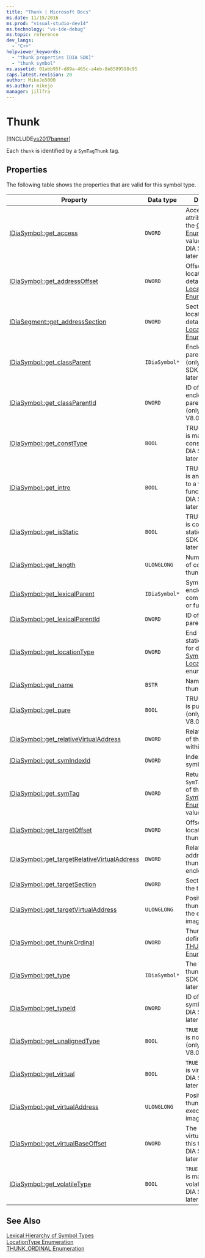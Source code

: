 ```yaml
---
title: "Thunk | Microsoft Docs"
ms.date: 11/15/2016
ms.prod: "visual-studio-dev14"
ms.technology: "vs-ide-debug"
ms.topic: reference
dev_langs: 
  - "C++"
helpviewer_keywords: 
  - "thunk properties [DIA SDK]"
  - "thunk symbol"
ms.assetid: 01abb95f-d89a-465c-a4eb-8e8509598c95
caps.latest.revision: 20
author: MikeJo5000
ms.author: mikejo
manager: jillfra
---
```

# Thunk
[!INCLUDE[vs2017banner](../../includes/vs2017banner.md)]

Each `thunk` is identified by a `SymTagThunk` tag.  
  
## Properties  
 The following table shows the properties that are valid for this symbol type.  
  
|Property|Data type|Description|  
|--------------|---------------|-----------------|  
|[IDiaSymbol::get_access](../../debugger/debug-interface-access/idiasymbol-get-access.md)|`DWORD`|Access modifier attribute, one of the [CV_access_e Enumeration](../../debugger/debug-interface-access/cv-access-e.md) values (only in DIA SDK V8.0 or later).|  
|[IDiaSymbol::get_addressOffset](../../debugger/debug-interface-access/idiasymbol-get-addressoffset.md)|`DWORD`|Offset part of location; for details, see the [LocationType Enumeration](../../debugger/debug-interface-access/locationtype.md).|  
|[IDiaSegment::get_addressSection](../../debugger/debug-interface-access/idiasegment-get-addresssection.md)|`DWORD`|Section part of location; for details, see the [LocationType Enumeration](../../debugger/debug-interface-access/locationtype.md).|  
|[IDiaSymbol::get_classParent](../../debugger/debug-interface-access/idiasymbol-get-classparent.md)|`IDiaSymbol*`|Enclosing class parent, if any (only under DIA SDK V8.0 or later).|  
|[IDiaSymbol::get_classParentId](../../debugger/debug-interface-access/idiasymbol-get-classparentid.md)|`DWORD`|ID of the enclosing class parent symbol (only in DIA SDK V8.0 or later).|  
|[IDiaSymbol::get_constType](../../debugger/debug-interface-access/idiasymbol-get-consttype.md)|`BOOL`|TRUE if the thunk is marked as constant (only in DIA SDK V8.0 or later).|  
|[IDiaSymbol::get_intro](../../debugger/debug-interface-access/idiasymbol-get-intro.md)|`BOOL`|TRUE if the thunk is an introduction to a virtual function (only in DIA SDK V8.0 or later)|  
|[IDiaSymbol::get_isStatic](../../debugger/debug-interface-access/idiasymbol-get-isstatic.md)|`BOOL`|TRUE if the thunk is considered static (only in DIA SDK V8.0 or later).|  
|[IDiaSymbol::get_length](../../debugger/debug-interface-access/idiasymbol-get-length.md)|`ULONGLONG`|Number of bytes of code in the thunk.|  
|[IDiaSymbol::get_lexicalParent](../../debugger/debug-interface-access/idiasymbol-get-lexicalparent.md)|`IDiaSymbol*`|Symbol for the enclosing compiland, block, or function.|  
|[IDiaSymbol::get_lexicalParentId](../../debugger/debug-interface-access/idiasymbol-get-lexicalparentid.md)|`DWORD`|ID of the lexical parent symbol.|  
|[IDiaSymbol::get_locationType](../../debugger/debug-interface-access/idiasymbol-get-locationtype.md)|`DWORD`|End points have static location; for details, see [Symbol Locations](../../debugger/debug-interface-access/symbol-locations.md) enumeration.|  
|[IDiaSymbol::get_name](../../debugger/debug-interface-access/idiasymbol-get-name.md)|`BSTR`|Name of the thunk.|  
|[IDiaSymbol::get_pure](../../debugger/debug-interface-access/idiasymbol-get-pure.md)|`BOOL`|TRUE if the thunk is purely virtual (only in DIA SDK V8.0 or later).|  
|[IDiaSymbol::get_relativeVirtualAddress](../../debugger/debug-interface-access/idiasymbol-get-relativevirtualaddress.md)|`DWORD`|Relative position of this thunk within its module.|  
|[IDiaSymbol::get_symIndexId](../../debugger/debug-interface-access/idiasymbol-get-symindexid.md)|`DWORD`|Index ID of symbol.|  
|[IDiaSymbol::get_symTag](../../debugger/debug-interface-access/idiasymbol-get-symtag.md)|`DWORD`|Returns `SymTagThunk` (one of the [SymTagEnum Enumeration](../../debugger/debug-interface-access/symtagenum.md) values).|  
|[IDiaSymbol::get_targetOffset](../../debugger/debug-interface-access/idiasymbol-get-targetoffset.md)|`DWORD`|Offset part of location of the thunk target.|  
|[IDiaSymbol::get_targetRelativeVirtualAddress](../../debugger/debug-interface-access/idiasymbol-get-targetrelativevirtualaddress.md)|`DWORD`|Relative virtual address of the thunk target in its enclosing block.|  
|[IDiaSymbol::get_targetSection](../../debugger/debug-interface-access/idiasymbol-get-targetsection.md)|`DWORD`|Section part of the thunk target.|  
|[IDiaSymbol::get_targetVirtualAddress](../../debugger/debug-interface-access/idiasymbol-get-targetvirtualaddress.md)|`ULONGLONG`|Position of the thunk target in the executable image.|  
|[IDiaSymbol::get_thunkOrdinal](../../debugger/debug-interface-access/idiasymbol-get-thunkordinal.md)|`DWORD`|Thunk type, as defined by the [THUNK_ORDINAL Enumeration](../../debugger/debug-interface-access/thunk-ordinal.md).|  
|[IDiaSymbol::get_type](../../debugger/debug-interface-access/idiasymbol-get-type.md)|`IDiaSymbol*`|The type of this thunk (only in DIA SDK V8.0 or later).|  
|[IDiaSymbol::get_typeId](../../debugger/debug-interface-access/idiasymbol-get-typeid.md)|`DWORD`|ID of the type symbol (only in DIA SDK V8.0 or later).|  
|[IDiaSymbol::get_unalignedType](../../debugger/debug-interface-access/idiasymbol-get-unalignedtype.md)|`BOOL`|`TRUE` if the thunk is not aligned (only in DIA SDK V8.0 or later),|  
|[IDiaSymbol::get_virtual](../../debugger/debug-interface-access/idiasymbol-get-virtual.md)|`BOOL`|`TRUE` if the thunk is virtual (only in DIA SDK V8.0 or later).|  
|[IDiaSymbol::get_virtualAddress](../../debugger/debug-interface-access/idiasymbol-get-virtualaddress.md)|`ULONGLONG`|Position of this thunk within the executable image.|  
|[IDiaSymbol::get_virtualBaseOffset](../../debugger/debug-interface-access/idiasymbol-get-virtualbaseoffset.md)|`DWORD`|The offset in the virtual table to this thunk (only in DIA SDK V8.0 or later).|  
|[IDiaSymbol::get_volatileType](../../debugger/debug-interface-access/idiasymbol-get-volatiletype.md)|`BOOL`|`TRUE` if the thunk is marked as volatile (only in DIA SDK V8.0 or later).|  
  
## See Also  
 [Lexical Hierarchy of Symbol Types](../../debugger/debug-interface-access/lexical-hierarchy-of-symbol-types.md)   
 [LocationType Enumeration](../../debugger/debug-interface-access/locationtype.md)   
 [THUNK_ORDINAL Enumeration](../../debugger/debug-interface-access/thunk-ordinal.md)
